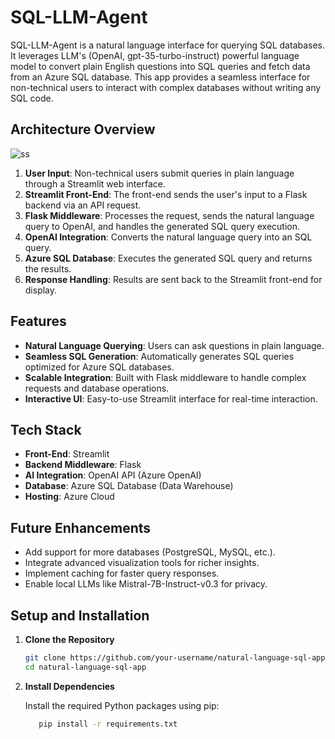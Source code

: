 # SQL-LLM-Agent

SQL-LLM-Agent is a natural language interface for querying SQL databases. It leverages LLM's (OpenAI, gpt-35-turbo-instruct) powerful language model to convert plain English questions into SQL queries and fetch data from an Azure SQL database. This app provides a seamless interface for non-technical users to interact with complex databases without writing any SQL code.

## **Architecture Overview**

![ss](https://github.com/user-attachments/assets/687ce2ce-4136-4274-adb8-3041a7a67eb7)


1. **User Input**: Non-technical users submit queries in plain language through a Streamlit web interface.
2. **Streamlit Front-End**: The front-end sends the user's input to a Flask backend via an API request.
3. **Flask Middleware**: Processes the request, sends the natural language query to OpenAI, and handles the generated SQL query execution.
4. **OpenAI Integration**: Converts the natural language query into an SQL query.
5. **Azure SQL Database**: Executes the generated SQL query and returns the results.
6. **Response Handling**: Results are sent back to the Streamlit front-end for display.

## **Features**

- **Natural Language Querying**: Users can ask questions in plain language.
- **Seamless SQL Generation**: Automatically generates SQL queries optimized for Azure SQL databases.
- **Scalable Integration**: Built with Flask middleware to handle complex requests and database operations.
- **Interactive UI**: Easy-to-use Streamlit interface for real-time interaction.

## **Tech Stack**

- **Front-End**: Streamlit
- **Backend Middleware**: Flask
- **AI Integration**: OpenAI API (Azure OpenAI)
- **Database**: Azure SQL Database (Data Warehouse)
- **Hosting**: Azure Cloud


## **Future Enhancements**
- Add support for more databases (PostgreSQL, MySQL, etc.).
- Integrate advanced visualization tools for richer insights.
- Implement caching for faster query responses.
- Enable local LLMs like Mistral-7B-Instruct-v0.3 for privacy.

## **Setup and Installation**

1. **Clone the Repository**
   ```bash
   git clone https://github.com/your-username/natural-language-sql-app.git
   cd natural-language-sql-app

2. **Install Dependencies**

   Install the required Python packages using pip:
   ```bash
      pip install -r requirements.txt
